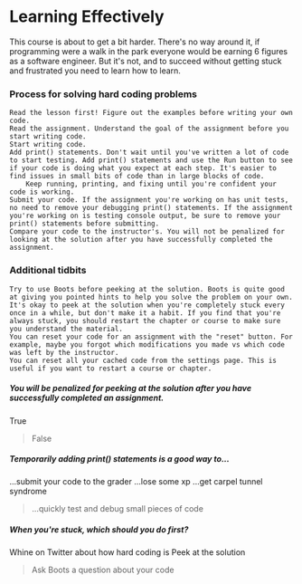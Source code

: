 # Learning Effectively

This course is about to get a bit harder. There's no way around it, if programming were a walk in the park everyone would be earning 6 figures as a software engineer. But it's not, and to succeed without getting stuck and frustrated you need to learn how to learn.

### Process for solving hard coding problems

    Read the lesson first! Figure out the examples before writing your own code.
    Read the assignment. Understand the goal of the assignment before you start writing code.
    Start writing code.
    Add print() statements. Don't wait until you've written a lot of code to start testing. Add print() statements and use the Run button to see if your code is doing what you expect at each step. It's easier to find issues in small bits of code than in large blocks of code.
        Keep running, printing, and fixing until you're confident your code is working.
    Submit your code. If the assignment you're working on has unit tests, no need to remove your debugging print() statements. If the assignment you're working on is testing console output, be sure to remove your print() statements before submitting.
    Compare your code to the instructor's. You will not be penalized for looking at the solution after you have successfully completed the assignment.

### Additional tidbits

    Try to use Boots before peeking at the solution. Boots is quite good at giving you pointed hints to help you solve the problem on your own.
    It's okay to peek at the solution when you're completely stuck every once in a while, but don't make it a habit. If you find that you're always stuck, you should restart the chapter or course to make sure you understand the material.
    You can reset your code for an assignment with the "reset" button. For example, maybe you forgot which modifications you made vs which code was left by the instructor.
    You can reset all your cached code from the settings page. This is useful if you want to restart a course or chapter.

##### You will be penalized for peeking at the solution after you have successfully completed an assignment.

True

> False

##### Temporarily adding print() statements is a good way to...

...submit your code to the grader
...lose some xp
...get carpel tunnel syndrome

> ...quickly test and debug small pieces of code

##### When you're stuck, which should you do first?

Whine on Twitter about how hard coding is
Peek at the solution

> Ask Boots a question about your code
